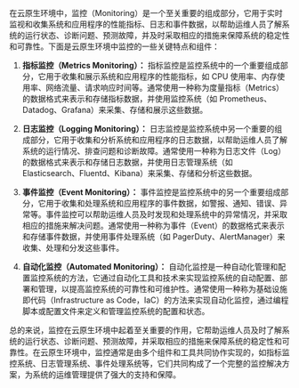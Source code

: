 在云原生环境中，监控（Monitoring）是一个至关重要的组成部分，它用于实时监视和收集系统和应用程序的性能指标、日志和事件数据，以帮助运维人员了解系统的运行状态、诊断问题、预测故障，并及时采取相应的措施来保障系统的稳定性和可靠性。下面是云原生环境中监控的一些关键特点和组件：

1. **指标监控（Metrics Monitoring）：** 指标监控是监控系统中的一个重要组成部分，它用于收集和展示系统和应用程序的性能指标，如 CPU 使用率、内存使用率、网络流量、请求响应时间等。通常使用一种称为度量指标（Metrics）的数据格式来表示和存储指标数据，并使用监控系统（如 Prometheus、Datadog、Grafana）来采集、存储和展示这些数据。

2. **日志监控（Logging Monitoring）：** 日志监控是监控系统中另一个重要的组成部分，它用于收集和分析系统和应用程序的日志数据，以帮助运维人员了解系统的运行情况、排查问题和诊断故障。通常使用一种称为日志文件（Log）的数据格式来表示和存储日志数据，并使用日志管理系统（如 Elasticsearch、Fluentd、Kibana）来采集、存储和分析这些数据。

3. **事件监控（Event Monitoring）：** 事件监控是监控系统中的另一个重要组成部分，它用于收集和处理系统和应用程序的事件数据，如警报、通知、错误、异常等。事件监控可以帮助运维人员及时发现和处理系统中的异常情况，并采取相应的措施来解决问题。通常使用一种称为事件（Event）的数据格式来表示和存储事件数据，并使用事件处理系统（如 PagerDuty、AlertManager）来收集、处理和分发这些事件。

4. **自动化监控（Automated Monitoring）：** 自动化监控是一种自动化管理和配置监控系统的方法，它通过自动化工具和技术来实现监控系统的自动配置、部署和管理，以提高监控系统的可靠性和可维护性。通常使用一种称为基础设施即代码（Infrastructure as Code，IaC）的方法来实现自动化监控，通过编程脚本或配置文件来定义和管理监控系统的配置和状态。

总的来说，监控在云原生环境中起着至关重要的作用，它帮助运维人员及时了解系统的运行状态、诊断问题、预测故障，并采取相应的措施来保障系统的稳定性和可靠性。在云原生环境中，监控通常是由多个组件和工具共同协作实现的，如指标监控系统、日志管理系统、事件处理系统等，它们共同构成了一个完整的监控解决方案，为系统的运维管理提供了强大的支持和保障。